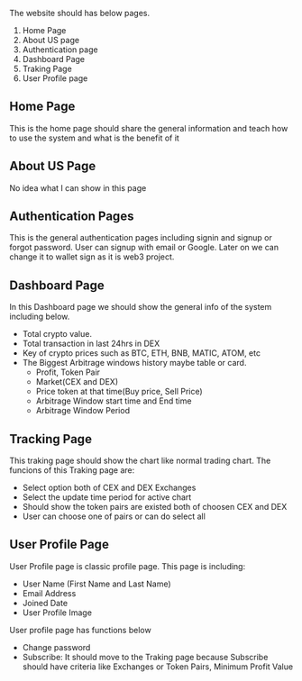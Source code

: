 The website should has below pages.
1. Home Page
2. About US page
3. Authentication page
4. Dashboard Page
5. Traking Page
6. User Profile page

## Home Page
This is the home page should share the general information and teach how to use the system and what is the benefit of it

## About US Page
No idea what I can show in this page

## Authentication Pages
This is the general authentication pages including signin and signup or forgot password.
User can signup with email or Google. Later on we can change it to wallet sign as it is web3 project.

## Dashboard Page
In this Dashboard page we should show the general info of the system including below.
- Total crypto value.
- Total transaction in last 24hrs in DEX
- Key of crypto prices such as BTC, ETH, BNB, MATIC, ATOM, etc
- The Biggest Arbitrage windows history maybe table or card.
  - Profit, Token Pair
  - Market(CEX and DEX)
  - Price token at that time(Buy price, Sell Price)
  - Arbitrage Window start time and End time
  - Arbitrage Window Period

## Tracking Page
This traking page should show the chart like normal trading chart.
The funcions of this Traking page are:
  - Select option both of CEX and DEX Exchanges
  - Select the update time period for active chart
  - Should show the token pairs are existed both of choosen CEX and DEX
  - User can choose one of pairs or can do select all

## User Profile Page
User Profile page is classic profile page. This page is including:
  - User Name (First Name and Last Name)
  - Email Address
  - Joined Date
  - User Profile Image

User profile page has functions below
  - Change password
  - Subscribe: It should move to the Traking page because Subscribe should have criteria like Exchanges or Token Pairs, Minimum Profit Value
